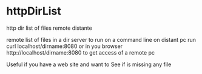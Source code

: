 # httpDirList
http dir list of files remote distante

remote list of files in a dir 
server to run on a command line
on distant pc run curl localhost/dirname:8080
or in you browser http://localhost/dirname:8080
to get access of a remote pc


Useful if you have a web site and want to
See if is missing any file 
